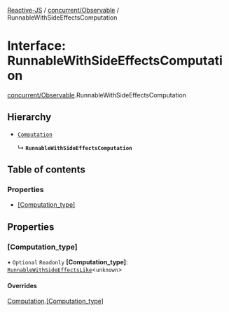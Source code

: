 [Reactive-JS](../README.md) / [concurrent/Observable](../modules/concurrent_Observable.md) / RunnableWithSideEffectsComputation

# Interface: RunnableWithSideEffectsComputation

[concurrent/Observable](../modules/concurrent_Observable.md).RunnableWithSideEffectsComputation

## Hierarchy

- [`Computation`](computations.Computation.md)

  ↳ **`RunnableWithSideEffectsComputation`**

## Table of contents

### Properties

- [[Computation\_type]](concurrent_Observable.RunnableWithSideEffectsComputation.md#[computation_type])

## Properties

### [Computation\_type]

• `Optional` `Readonly` **[Computation\_type]**: [`RunnableWithSideEffectsLike`](concurrent.RunnableWithSideEffectsLike.md)\<`unknown`\>

#### Overrides

[Computation](computations.Computation.md).[[Computation_type]](computations.Computation.md#[computation_type])
